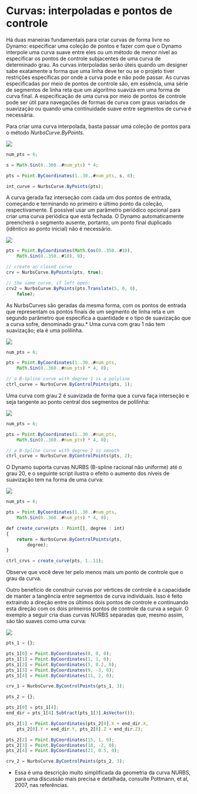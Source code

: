 # Curvas: interpoladas e pontos de controle

Há duas maneiras fundamentais para criar curvas de forma livre no Dynamo: especificar uma coleção de pontos e fazer com que o Dynamo interpole uma curva suave entre eles ou um método de menor nível ao especificar os pontos de controle subjacentes de uma curva de determinado grau. As curvas interpoladas serão úteis quando um designer sabe exatamente a forma que uma linha deve ter ou se o projeto tiver restrições específicas por onde a curva pode e não pode passar. As curvas especificadas por meio de pontos de controle são, em essência, uma série de segmentos de linha reta que um algoritmo suaviza em uma forma de curva final. A especificação de uma curva por meio de pontos de controle pode ser útil para navegações de formas de curva com graus variados de suavização ou quando uma continuidade suave entre segmentos de curva é necessária.

Para criar uma curva interpolada, basta passar uma coleção de pontos para o método *NurbsCurve.ByPoints*.

![](images/12-4/Curves_01.png)

```js
num_pts = 6;

s = Math.Sin(0..360..#num_pts) * 4;

pts = Point.ByCoordinates(1..30..#num_pts, s, 0);

int_curve = NurbsCurve.ByPoints(pts);
```

A curva gerada faz interseção com cada um dos pontos de entrada, começando e terminando no primeiro e último ponto da coleção, respectivamente. É possível usar um parâmetro periódico opcional para criar uma curva periódica que está fechada. O Dynamo automaticamente preencherá o segmento ausente, portanto, um ponto final duplicado (idêntico ao ponto inicial) não é necessário.

![](images/12-4/Curves_02.png)

```js
pts = Point.ByCoordinates(Math.Cos(0..350..#10),
    Math.Sin(0..350..#10), 0);

// create an closed curve
crv = NurbsCurve.ByPoints(pts, true);

// the same curve, if left open:
crv2 = NurbsCurve.ByPoints(pts.Translate(5, 0, 0),
    false);
```

As NurbsCurves são geradas da mesma forma, com os pontos de entrada que representam os pontos finais de um segmento de linha reta e um segundo parâmetro que especifica a quantidade e o tipo de suavização que a curva sofre, denominado grau.* Uma curva com grau 1 não tem suavização; ela é uma polilinha.

![](images/12-4/Curves_03.png)

```js
num_pts = 6;

pts = Point.ByCoordinates(1..30..#num_pts,
    Math.Sin(0..360..#num_pts) * 4, 0);

// a B-Spline curve with degree 1 is a polyline
ctrl_curve = NurbsCurve.ByControlPoints(pts, 1);
```

Uma curva com grau 2 é suavizada de forma que a curva faça interseção e seja tangente ao ponto central dos segmentos de polilinha:

![](images/12-4/Curves_04.png)

```js
num_pts = 6;

pts = Point.ByCoordinates(1..30..#num_pts,
    Math.Sin(0..360..#num_pts) * 4, 0);

// a B-Spline curve with degree 2 is smooth
ctrl_curve = NurbsCurve.ByControlPoints(pts, 2);
```

O Dynamo suporta curvas NURBS (B-spline racional não uniforme) até o grau 20, e o seguinte script ilustra o efeito o aumento dos níveis de suavização tem na forma de uma curva:

![](images/12-4/Curves_05.png)

```js
num_pts = 6;

pts = Point.ByCoordinates(1..30..#num_pts,
    Math.Sin(0..360..#num_pts) * 4, 0);

def create_curve(pts : Point[], degree : int) 
{
	return = NurbsCurve.ByControlPoints(pts,
        degree);
}

ctrl_crvs = create_curve(pts, 1..11);
```

Observe que você deve ter pelo menos mais um ponto de controle que o grau da curva.

Outro benefício de construir curvas por vértices de controle é a capacidade de manter a tangência entre segmentos de curva individuais. Isso é feito extraindo a direção entre os últimos dois pontos de controle e continuando esta direção com os dois primeiros pontos de controle da curva a seguir. O exemplo a seguir cria duas curvas NURBS separadas que, mesmo assim, são tão suaves como uma curva:

![](images/12-4/Curves_06.png)

```js
pts_1 = {};

pts_1[0] = Point.ByCoordinates(0, 0, 0);
pts_1[1] = Point.ByCoordinates(1, 1, 0);
pts_1[2] = Point.ByCoordinates(5, 0.2, 0);
pts_1[3] = Point.ByCoordinates(9, -3, 0);
pts_1[4] = Point.ByCoordinates(11, 2, 0);

crv_1 = NurbsCurve.ByControlPoints(pts_1, 3);

pts_2 = {};

pts_2[0] = pts_1[4];
end_dir = pts_1[4].Subtract(pts_1[3].AsVector());

pts_2[1] = Point.ByCoordinates(pts_2[0].X + end_dir.X,
    pts_2[0].Y + end_dir.Y, pts_2[0].Z + end_dir.Z);

pts_2[2] = Point.ByCoordinates(15, 1, 0);
pts_2[3] = Point.ByCoordinates(18, -2, 0);
pts_2[4] = Point.ByCoordinates(21, 0.5, 0);

crv_2 = NurbsCurve.ByControlPoints(pts_2, 3);
```

* Essa é uma descrição muito simplificada da geometria da curva NURBS, para uma discussão mais precisa e detalhada, consulte Pottmann, et al, 2007, nas referências.

